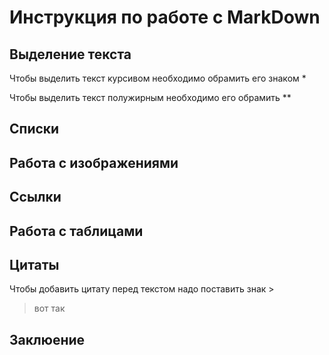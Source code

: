 # Инструкция по работе с MarkDown

## Выделение текста
Чтобы выделить текст курсивом необходимо обрамить его знаком *

Чтобы выделить текст полужирным необходимо его обрамить **
## Списки

## Работа с изображениями

## Ссылки

## Работа с таблицами

## Цитаты
Чтобы добавить цитату перед текстом надо поставить знак >
> вот так
## Заклюение
